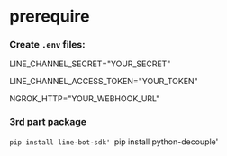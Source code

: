 # prerequire

### Create `.env` files:

  LINE_CHANNEL_SECRET="YOUR_SECRET"

  LINE_CHANNEL_ACCESS_TOKEN="YOUR_TOKEN"

  NGROK_HTTP="YOUR_WEBHOOK_URL"


### 3rd part package

`pip install line-bot-sdk'
`pip install python-decouple'
